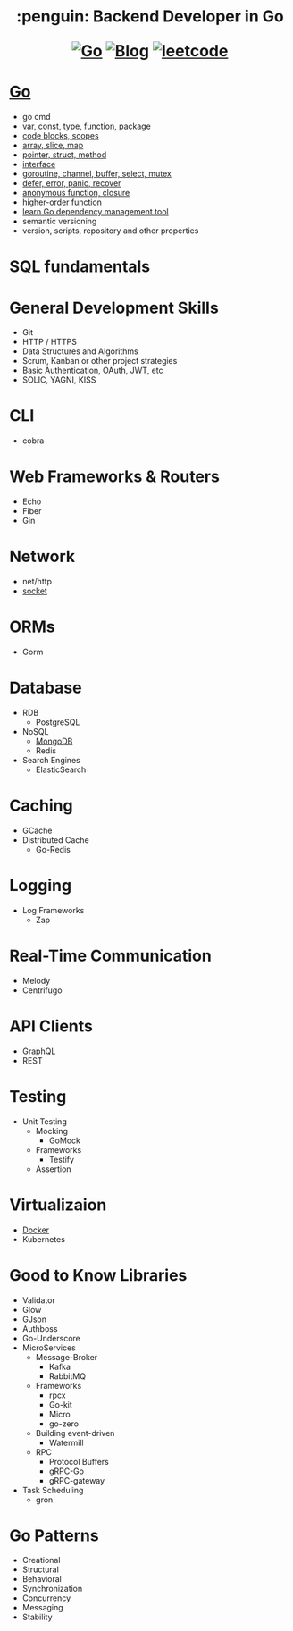 <h1 align="center"> :penguin: Backend Developer in Go

<p align="center">
  <a href="#Go"><img src="https://img.shields.io/badge/language-Go-blue.svg" alt="Go"></a>
  <a href="https://regy.dev"><img src="https://img.shields.io/badge/Blog-ReGY's Inspiration-critical.svg" alt="Blog"></a>
  <a href="https://github.com/ReGYChang/LeetCode"><img src="https://img.shields.io/badge/algo-leetcode-brightgreen.svg" alt="leetcode"></a>
</p>

# [Go](go/README.md)
- go cmd
- [var, const, type, function, package](go/var_const_type_function_package.md)
- [code blocks, scopes](go/code_blocks_scopes.md)
- [array, slice, map](go/array_slice_map.md)
- [pointer, struct, method](go/pointer_struct_methods.md)
- [interface](go/interface.md)
- [goroutine, channel, buffer, select, mutex](go/go_channel_buffer_select_mutex.md)
- [defer, error, panic, recover](go/defer_error_panic_recover.md)
- [anonymous function, closure](go/anonymouse_closure.md)
- [higher-order function](go/higher_order_func.md)
- [learn Go dependency management tool](go/pkg_tools.md)
- semantic versioning
- version, scripts, repository and other properties

# SQL fundamentals
# General Development Skills
  - Git
  - HTTP / HTTPS
  - Data Structures and Algorithms
  - Scrum, Kanban or other project strategies
  - Basic Authentication, OAuth, JWT, etc
  - SOLIC, YAGNI, KISS
# CLI
  - cobra
# Web Frameworks & Routers
  - Echo
  - Fiber
  - Gin
# Network
  - net/http
  - [socket](network/socket.md)
# ORMs
  - Gorm
# Database
  - RDB
      - PostgreSQL
  - NoSQL
      - [MongoDB](database/mongodb.md)
      - Redis
  - Search Engines
      - ElasticSearch
# Caching
  - GCache
  - Distributed Cache
      - Go-Redis
# Logging
  - Log Frameworks
      - Zap
# Real-Time Communication
  - Melody
  - Centrifugo
# API Clients
  - GraphQL
  - REST
# Testing
  - Unit Testing
      - Mocking
          - GoMock
      - Frameworks
          - Testify
      - Assertion
# Virtualizaion
  - [Docker](virtualization/docker.md)
  - Kubernetes
# Good to Know Libraries
  - Validator
  - Glow
  - GJson
  - Authboss
  - Go-Underscore
  - MicroServices
      - Message-Broker
          - Kafka
          - RabbitMQ
      - Frameworks
          - rpcx
          - Go-kit
          - Micro
          - go-zero
      - Building event-driven
          - Watermill
      - RPC
          - Protocol Buffers
          - gRPC-Go
          - gRPC-gateway
  - Task Scheduling
      - gron
# Go Patterns
  - Creational
  - Structural
  - Behavioral
  - Synchronization
  - Concurrency
  - Messaging
  - Stability
